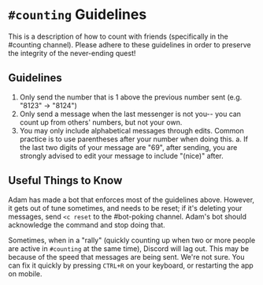 # `#counting` Guidelines

This is a description of how to count with friends (specifically in the #counting channel). Please adhere to these guidelines in order to preserve the integrity of the never-ending quest!

## Guidelines

1. Only send the number that is 1 above the previous number sent (e.g. "8123" -> "8124")
2. Only send a message when the last messenger is not you-- you can count up from others' numbers, but not your own.
3. You may only include alphabetical messages through edits. Common practice is to use parentheses after your number when doing this.
    a. If the last two digits of your message are "69", after sending, you are strongly advised to edit your message to include "(nice)" after.

## Useful Things to Know

Adam has made a bot that enforces most of the guidelines above. However, it gets out of tune sometimes, and needs to be reset; if it's deleting your messages, send `<c reset` to the #bot-poking channel. Adam's bot should acknowledge the command and stop doing that.

Sometimes, when in a "rally" (quickly counting up when two or more people are active in `#counting` at the same time), Discord will lag out. This may be because of the speed that messages are being sent. We're not sure. You can fix it quickly by pressing `CTRL+R` on your keyboard, or restarting the app on mobile.
